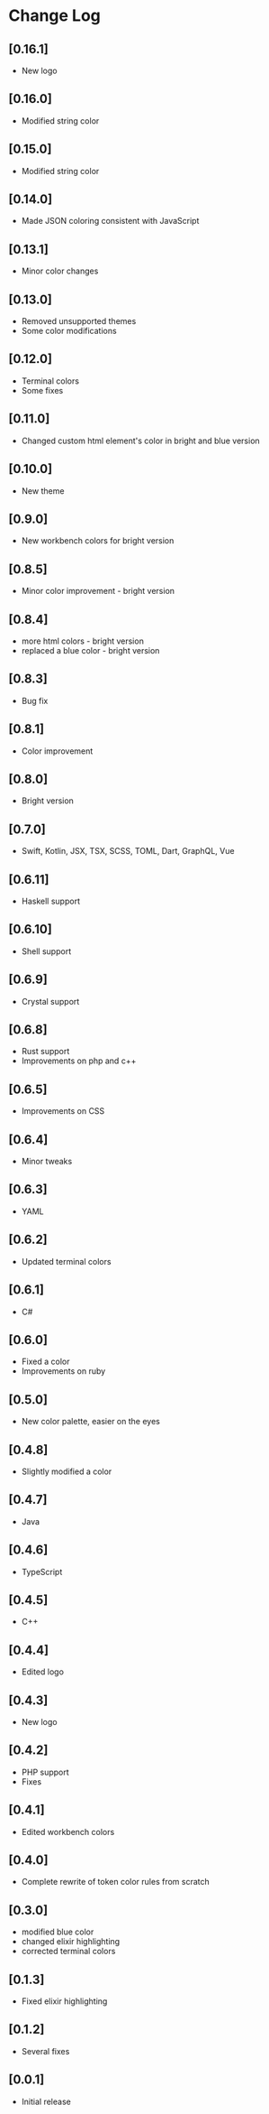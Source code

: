 # Change Log

## [0.16.1]

- New logo

## [0.16.0]

- Modified string color

## [0.15.0]

- Modified string color

## [0.14.0]

- Made JSON coloring consistent with JavaScript

## [0.13.1]

- Minor color changes

## [0.13.0]

- Removed unsupported themes
- Some color modifications

## [0.12.0]

- Terminal colors
- Some fixes

## [0.11.0]

- Changed custom html element's color in bright and blue version

## [0.10.0]

- New theme

## [0.9.0]

- New workbench colors for bright version

## [0.8.5]

- Minor color improvement - bright version

## [0.8.4]

- more html colors - bright version
- replaced a blue color - bright version

## [0.8.3]

- Bug fix

## [0.8.1]

- Color improvement

## [0.8.0]

- Bright version

## [0.7.0]

- Swift, Kotlin, JSX, TSX, SCSS, TOML, Dart, GraphQL, Vue

## [0.6.11]

- Haskell support

## [0.6.10]

- Shell support

## [0.6.9]

- Crystal support

## [0.6.8]

- Rust support
- Improvements on php and c++

## [0.6.5]

- Improvements on CSS

## [0.6.4]

- Minor tweaks

## [0.6.3]

- YAML

## [0.6.2]

- Updated terminal colors

## [0.6.1]

- C#

## [0.6.0]

- Fixed a color
- Improvements on ruby

## [0.5.0]

- New color palette, easier on the eyes

## [0.4.8]

- Slightly modified a color

## [0.4.7]

- Java

## [0.4.6]

- TypeScript

## [0.4.5]

- C++

## [0.4.4]

- Edited logo

## [0.4.3]

- New logo

## [0.4.2]

- PHP support
- Fixes

## [0.4.1]

- Edited workbench colors

## [0.4.0]

- Complete rewrite of token color rules from scratch

## [0.3.0]

- modified blue color
- changed elixir highlighting
- corrected terminal colors

## [0.1.3]

- Fixed elixir highlighting

## [0.1.2]

- Several fixes

## [0.0.1]

- Initial release
